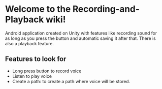 # Welcome to the Recording-and-Playback wiki!

Android application created on Unity with features like recording sound for as long as you press the button and automatic saving it after that. There is also a playback feature. 
## Features to look for 
* Long press button to record voice
* Listen to play voice
* Create a path: to create a path where voice will be stored.  

